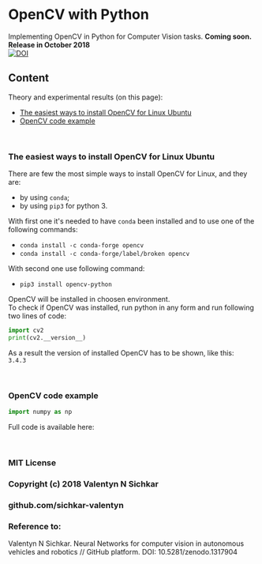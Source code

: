 # OpenCV with Python
Implementing OpenCV in Python for Computer Vision tasks. **Coming soon. Release in October 2018**
<br/>[![DOI](https://zenodo.org/badge/DOI/10.5281/zenodo.1317904.svg)](https://doi.org/10.5281/zenodo.1317904)

## Content
Theory and experimental results (on this page):

* <a href="#The easiest ways to install OpenCV for Linux Ubuntu">The easiest ways to install OpenCV for Linux Ubuntu</a>
* <a href="#OpenCV code example">OpenCV code example</a>

<br/>

### <a name="The easiest ways to install OpenCV for Linux Ubuntu">The easiest ways to install OpenCV for Linux Ubuntu</a>
There are few the most simple ways to install OpenCV for Linux, and they are:
* by using `conda`;
* by using `pip3` for python 3.

With first one it's needed to have `conda` been installed and to use one of the following commands:
* `conda install -c conda-forge opencv`
* `conda install -c conda-forge/label/broken opencv`

With second one use following command:
* `pip3 install opencv-python`

OpenCV will be installed in choosen environment.
<br/>To check if OpenCV was installed, run python in any form and run following two lines of code:
```py
import cv2
print(cv2.__version__)
```

As a result the version of installed OpenCV has to be shown, like this:
<br/>`3.4.3`

<br/>

### <a name="OpenCV code example">OpenCV code example</a>

```py
import numpy as np

```

Full code is available here: 

<br/>

### MIT License
### Copyright (c) 2018 Valentyn N Sichkar
### github.com/sichkar-valentyn
### Reference to:
Valentyn N Sichkar. Neural Networks for computer vision in autonomous vehicles and robotics // GitHub platform. DOI: 10.5281/zenodo.1317904
